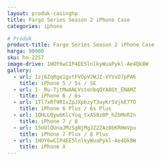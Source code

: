 ```yaml
---
layout: produk-casinghp
title: Fargo Series Season 2 iPhone Case
categories: iphone

# Produk
product-title: Fargo Series Season 2 iPhone Case
harga: 90000
sku: hn-2257
image-drive: 1HOY6wCIP4EE5lnlkyWuaPykl-Ae4Qk8W
gallery:
  - url: 1zj6ZqRge1gvtFVOpVJWJZ-VYVxD7pPA6
    title: iPhone 5 / 5s / SE
  - url: 1-_Ru-TjtMwANLVstenbqQYA0Gt_ENAMZ
    title: iPhone 6 / 6s
  - url: 1Tl7xRf9RIxZpJXpbzyT3uyKrSVjkE7TO
    title: iPhone 6 Plus / 6s Plus
  - url: 1OHLLQywbKlcYuq_txA58z0P_hZbMnR2n
    title: iPhone 7 / 8
  - url: 15UUlQUnaJMzSgNjMgJZ2ZAz0bKRHmVpu
    title: iPhone 7 Plus / 8 Plus
  - url: 1HOY6wCIP4EE5lnlkyWuaPykl-Ae4Qk8W
    title: iPhone X
---
```

